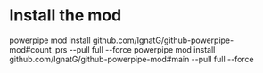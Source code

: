 # Install the mod

powerpipe mod install github.com/IgnatG/github-powerpipe-mod#count_prs --pull full --force
powerpipe mod install github.com/IgnatG/github-powerpipe-mod#main --pull full --force
